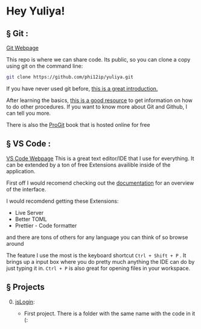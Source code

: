 # Hey Yuliya!

## § Git :
[Git Webpage](https://git-scm.com/)


This repo is where we can share code. Its public, so you can clone a copy using git on the command line:
``` sh
git clone https://github.com/phi12ip/yuliya.git
```

If you have never used git before, [this is a great introduction.](https://www.freecodecamp.org/news/learn-the-basics-of-git-in-under-10-minutes-da548267cc91/)

After learning the basics, [this is a good resource](https://www.atlassian.com/git) to get information on how to do other procedures. If you want to know more about Git and Github, I can tell you more. 

There is also the [ProGit](https://git-scm.com/book/en/v2) book that is hosted online for free

## § VS Code :
 [VS Code Webpage](https://code.visualstudio.com/)
This is a great text editor/IDE that I use for everything. It can be extended by a ton of free Extensions availible inside of the application.

First off I would recomend checking out the [documentation](https://code.visualstudio.com/docs) for an overview of the interface. 

I would recomdend getting these Extensions: 

- Live Server
- Better TOML
- Prettier - Code formatter

and there are tons of others for any language you can think of so browse around

The feature I use the most is the keyboard shortcut `Ctrl + Shift + P` . It brings up a input box where you do pretty much anything the IDE can do by just typing it in. `Ctrl + P` is also great for opening files in your workspace. 



## § Projects

0. [jsLogin](https://phi12ip.github.io/yuliya/0.jsLogin/):

    - First project. There is a folder with the same name with the code in it (:
